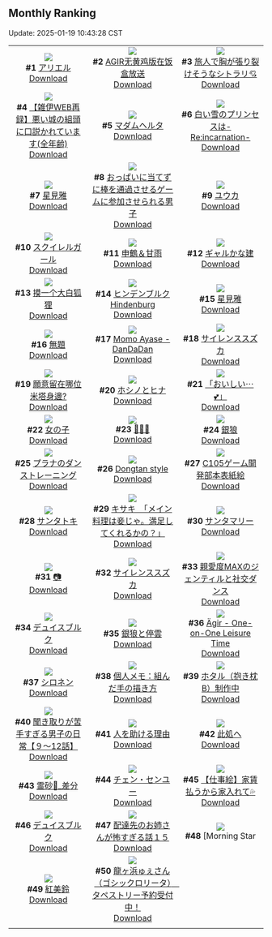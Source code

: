## Monthly Ranking
Update: 2025-01-19 10:43:28 CST

|      |      |      |
| :----: | :----: | :----: |
| ![](https://i.pixiv.re/c/240x480/img-master/img/2024/12/21/00/00/25/125368088_p0_master1200.jpg)<br>**#1** [アリエル](https://www.pixiv.net/artworks/125368088)<br>[Download](https://i.pixiv.re/img-original/img/2024/12/21/00/00/25/125368088_p0.png) | ![](https://i.pixiv.re/c/240x480/img-master/img/2024/12/21/01/52/33/125371646_p0_master1200.jpg)<br>**#2** [AGIR无黄鸡版在饭盒放送](https://www.pixiv.net/artworks/125371646)<br>[Download](https://i.pixiv.re/img-original/img/2024/12/21/01/52/33/125371646_p0.jpg) | ![](https://i.pixiv.re/c/240x480/img-master/img/2024/12/21/18/11/20/125388217_p0_master1200.jpg)<br>**#3** [旅人で胸が張り裂けそうなシトラリ💘](https://www.pixiv.net/artworks/125388217)<br>[Download](https://i.pixiv.re/img-original/img/2024/12/21/18/11/20/125388217_p0.jpg) |
| ![](https://i.pixiv.re/c/240x480/img-master/img/2024/12/21/19/01/17/125389748_p0_master1200.jpg)<br>**#4** [【雑伊WEB再録】悪い城の組頭に口説かれています(全年齢)](https://www.pixiv.net/artworks/125389748)<br>[Download](https://i.pixiv.re/img-original/img/2024/12/21/19/01/17/125389748_p0.jpg) | ![](https://i.pixiv.re/c/240x480/img-master/img/2024/12/19/00/00/52/125311957_p0_master1200.jpg)<br>**#5** [マダムヘルタ](https://www.pixiv.net/artworks/125311957)<br>[Download](https://i.pixiv.re/img-original/img/2024/12/19/00/00/52/125311957_p0.jpg) | ![](https://i.pixiv.re/c/240x480/img-master/img/2024/12/21/10/58/42/125378897_p0_master1200.jpg)<br>**#6** [白い雪のプリンセスは-Re:incarnation-](https://www.pixiv.net/artworks/125378897)<br>[Download](https://i.pixiv.re/img-original/img/2024/12/21/10/58/42/125378897_p0.png) |
| ![](https://i.pixiv.re/c/240x480/img-master/img/2024/12/22/01/23/17/125403192_p0_master1200.jpg)<br>**#7** [星見雅](https://www.pixiv.net/artworks/125403192)<br>[Download](https://i.pixiv.re/img-original/img/2024/12/22/01/23/17/125403192_p0.png) | ![](https://i.pixiv.re/c/240x480/img-master/img/2024/12/21/19/07/15/125389920_p0_master1200.jpg)<br>**#8** [おっぱいに当てずに棒を通過させるゲームに参加させられる男子](https://www.pixiv.net/artworks/125389920)<br>[Download](https://i.pixiv.re/img-original/img/2024/12/21/19/07/15/125389920_p0.jpg) | ![](https://i.pixiv.re/c/240x480/img-master/img/2024/12/21/17/25/08/125386828_p0_master1200.jpg)<br>**#9** [ユウカ](https://www.pixiv.net/artworks/125386828)<br>[Download](https://i.pixiv.re/img-original/img/2024/12/21/17/25/08/125386828_p0.png) |
| ![](https://i.pixiv.re/c/240x480/img-master/img/2024/12/21/08/44/49/125376821_p0_master1200.jpg)<br>**#10** [スクイレルガール](https://www.pixiv.net/artworks/125376821)<br>[Download](https://i.pixiv.re/img-original/img/2024/12/21/08/44/49/125376821_p0.jpg) | ![](https://i.pixiv.re/c/240x480/img-master/img/2024/12/21/19/30/02/125390558_p0_master1200.jpg)<br>**#11** [申鶴＆甘雨](https://www.pixiv.net/artworks/125390558)<br>[Download](https://i.pixiv.re/img-original/img/2024/12/21/19/30/02/125390558_p0.jpg) | ![](https://i.pixiv.re/c/240x480/img-master/img/2024/12/21/00/00/34/125368130_p0_master1200.jpg)<br>**#12** [ギャルかな建](https://www.pixiv.net/artworks/125368130)<br>[Download](https://i.pixiv.re/img-original/img/2024/12/21/00/00/34/125368130_p0.png) |
| ![](https://i.pixiv.re/c/240x480/img-master/img/2024/12/20/20/38/34/125361362_p0_master1200.jpg)<br>**#13** [摸一个大白狐狸](https://www.pixiv.net/artworks/125361362)<br>[Download](https://i.pixiv.re/img-original/img/2024/12/20/20/38/34/125361362_p0.jpg) | ![](https://i.pixiv.re/c/240x480/img-master/img/2024/12/20/10/59/32/125349473_p0_master1200.jpg)<br>**#14** [ヒンデンブルク Hindenburg](https://www.pixiv.net/artworks/125349473)<br>[Download](https://i.pixiv.re/img-original/img/2024/12/20/10/59/32/125349473_p0.jpg) | ![](https://i.pixiv.re/c/240x480/img-master/img/2024/12/21/01/12/18/125370737_p0_master1200.jpg)<br>**#15** [星見雅](https://www.pixiv.net/artworks/125370737)<br>[Download](https://i.pixiv.re/img-original/img/2024/12/21/01/12/18/125370737_p0.jpg) |
| ![](https://i.pixiv.re/c/240x480/img-master/img/2024/12/20/10/57/16/125349440_p0_master1200.jpg)<br>**#16** [無題](https://www.pixiv.net/artworks/125349440)<br>[Download](https://i.pixiv.re/img-original/img/2024/12/20/10/57/16/125349440_p0.png) | ![](https://i.pixiv.re/c/240x480/img-master/img/2024/12/21/00/32/05/125369633_p0_master1200.jpg)<br>**#17** [Momo Ayase - DanDaDan](https://www.pixiv.net/artworks/125369633)<br>[Download](https://i.pixiv.re/img-original/img/2024/12/21/00/32/05/125369633_p0.png) | ![](https://i.pixiv.re/c/240x480/img-master/img/2024/12/21/00/00/36/125368147_p0_master1200.jpg)<br>**#18** [サイレンススズカ](https://www.pixiv.net/artworks/125368147)<br>[Download](https://i.pixiv.re/img-original/img/2024/12/21/00/00/36/125368147_p0.jpg) |
| ![](https://i.pixiv.re/c/240x480/img-master/img/2024/12/20/12/15/29/125350698_p0_master1200.jpg)<br>**#19** [願意留在哪位米塔身邊?](https://www.pixiv.net/artworks/125350698)<br>[Download](https://i.pixiv.re/img-original/img/2024/12/20/12/15/29/125350698_p0.jpg) | ![](https://i.pixiv.re/c/240x480/img-master/img/2024/12/28/01/05/56/125311976_p0_master1200.jpg)<br>**#20** [ホシノとヒナ](https://www.pixiv.net/artworks/125311976)<br>[Download](https://i.pixiv.re/img-original/img/2024/12/28/01/05/56/125311976_p0.jpg) | ![](https://i.pixiv.re/c/240x480/img-master/img/2024/12/21/00/01/46/125368326_p0_master1200.jpg)<br>**#21** [「おいしい⋯💕」](https://www.pixiv.net/artworks/125368326)<br>[Download](https://i.pixiv.re/img-original/img/2024/12/21/00/01/46/125368326_p0.png) |
| ![](https://i.pixiv.re/c/240x480/img-master/img/2024/12/19/22/55/32/125337420_p0_master1200.jpg)<br>**#22** [女の子](https://www.pixiv.net/artworks/125337420)<br>[Download](https://i.pixiv.re/img-original/img/2024/12/19/22/55/32/125337420_p0.png) | ![](https://i.pixiv.re/c/240x480/img-master/img/2024/12/20/05/55/48/125345711_p0_master1200.jpg)<br>**#23** [🐼💛🐰](https://www.pixiv.net/artworks/125345711)<br>[Download](https://i.pixiv.re/img-original/img/2024/12/20/05/55/48/125345711_p0.jpg) | ![](https://i.pixiv.re/c/240x480/img-master/img/2024/12/21/21/18/58/125394256_p0_master1200.jpg)<br>**#24** [銀狼](https://www.pixiv.net/artworks/125394256)<br>[Download](https://i.pixiv.re/img-original/img/2024/12/21/21/18/58/125394256_p0.png) |
| ![](https://i.pixiv.re/c/240x480/img-master/img/2024/12/20/00/09/13/125340293_p0_master1200.jpg)<br>**#25** [プラナのダンストレーニング](https://www.pixiv.net/artworks/125340293)<br>[Download](https://i.pixiv.re/img-original/img/2024/12/20/00/09/13/125340293_p0.jpg) | ![](https://i.pixiv.re/c/240x480/img-master/img/2024/12/21/00/00/02/125367989_p0_master1200.jpg)<br>**#26** [Dongtan style](https://www.pixiv.net/artworks/125367989)<br>[Download](https://i.pixiv.re/img-original/img/2024/12/21/00/00/02/125367989_p0.jpg) | ![](https://i.pixiv.re/c/240x480/img-master/img/2024/12/22/17/46/37/125339737_p0_master1200.jpg)<br>**#27** [C105ゲーム開発部本表紙絵](https://www.pixiv.net/artworks/125339737)<br>[Download](https://i.pixiv.re/img-original/img/2024/12/22/17/46/37/125339737_p0.png) |
| ![](https://i.pixiv.re/c/240x480/img-master/img/2024/12/19/00/00/25/125311865_p0_master1200.jpg)<br>**#28** [サンタトキ](https://www.pixiv.net/artworks/125311865)<br>[Download](https://i.pixiv.re/img-original/img/2024/12/19/00/00/25/125311865_p0.jpg) | ![](https://i.pixiv.re/c/240x480/img-master/img/2024/12/22/08/00/05/125408775_p0_master1200.jpg)<br>**#29** [キサキ　「メイン料理は妾じゃ。満足してくれるかの？」](https://www.pixiv.net/artworks/125408775)<br>[Download](https://i.pixiv.re/img-original/img/2024/12/22/08/00/05/125408775_p0.jpg) | ![](https://i.pixiv.re/c/240x480/img-master/img/2024/12/21/00/00/12/125368041_p0_master1200.jpg)<br>**#30** [サンタマリー](https://www.pixiv.net/artworks/125368041)<br>[Download](https://i.pixiv.re/img-original/img/2024/12/21/00/00/12/125368041_p0.jpg) |
| ![](https://i.pixiv.re/c/240x480/img-master/img/2024/12/22/00/46/13/125402127_p0_master1200.jpg)<br>**#31** [📷](https://www.pixiv.net/artworks/125402127)<br>[Download](https://i.pixiv.re/img-original/img/2024/12/22/00/46/13/125402127_p0.png) | ![](https://i.pixiv.re/c/240x480/img-master/img/2024/12/20/00/00/21/125339662_p0_master1200.jpg)<br>**#32** [サイレンススズカ](https://www.pixiv.net/artworks/125339662)<br>[Download](https://i.pixiv.re/img-original/img/2024/12/20/00/00/21/125339662_p0.jpg) | ![](https://i.pixiv.re/c/240x480/img-master/img/2024/12/22/15/48/03/125418059_p0_master1200.jpg)<br>**#33** [親愛度MAXのジェンティルと社交ダンス](https://www.pixiv.net/artworks/125418059)<br>[Download](https://i.pixiv.re/img-original/img/2024/12/22/15/48/03/125418059_p0.png) |
| ![](https://i.pixiv.re/c/240x480/img-master/img/2024/12/20/22/00/09/125363937_p0_master1200.jpg)<br>**#34** [デュイスブルク](https://www.pixiv.net/artworks/125363937)<br>[Download](https://i.pixiv.re/img-original/img/2024/12/20/22/00/09/125363937_p0.jpg) | ![](https://i.pixiv.re/c/240x480/img-master/img/2024/12/21/15/34/57/125384400_p0_master1200.jpg)<br>**#35** [銀狼と停雲](https://www.pixiv.net/artworks/125384400)<br>[Download](https://i.pixiv.re/img-original/img/2024/12/21/15/34/57/125384400_p0.png) | ![](https://i.pixiv.re/c/240x480/img-master/img/2024/12/20/07/03/53/125346593_p0_master1200.jpg)<br>**#36** [Ägir - One-on-One Leisure Time](https://www.pixiv.net/artworks/125346593)<br>[Download](https://i.pixiv.re/img-original/img/2024/12/20/07/03/53/125346593_p0.png) |
| ![](https://i.pixiv.re/c/240x480/img-master/img/2024/12/20/00/00/34/125339719_p0_master1200.jpg)<br>**#37** [シロネン](https://www.pixiv.net/artworks/125339719)<br>[Download](https://i.pixiv.re/img-original/img/2024/12/20/00/00/34/125339719_p0.jpg) | ![](https://i.pixiv.re/c/240x480/img-master/img/2024/12/21/06/00/05/125374765_p0_master1200.jpg)<br>**#38** [個人メモ：組んだ手の描き方](https://www.pixiv.net/artworks/125374765)<br>[Download](https://i.pixiv.re/img-original/img/2024/12/21/06/00/05/125374765_p0.jpg) | ![](https://i.pixiv.re/c/240x480/img-master/img/2024/12/21/18/29/27/125388721_p0_master1200.jpg)<br>**#39** [ホタル（抱き枕B）制作中](https://www.pixiv.net/artworks/125388721)<br>[Download](https://i.pixiv.re/img-original/img/2024/12/21/18/29/27/125388721_p0.jpg) |
| ![](https://i.pixiv.re/c/240x480/img-master/img/2024/12/21/23/37/52/125399285_p0_master1200.jpg)<br>**#40** [聞き取りが苦手すぎる男子の日常【９～12話】](https://www.pixiv.net/artworks/125399285)<br>[Download](https://i.pixiv.re/img-original/img/2024/12/21/23/37/52/125399285_p0.jpg) | ![](https://i.pixiv.re/c/240x480/img-master/img/2024/12/20/19/52/24/125359837_p0_master1200.jpg)<br>**#41** [人を助ける理由](https://www.pixiv.net/artworks/125359837)<br>[Download](https://i.pixiv.re/img-original/img/2024/12/20/19/52/24/125359837_p0.jpg) | ![](https://i.pixiv.re/c/240x480/img-master/img/2024/12/23/19/43/45/125456263_p0_master1200.jpg)<br>**#42** [此処へ](https://www.pixiv.net/artworks/125456263)<br>[Download](https://i.pixiv.re/img-original/img/2024/12/23/19/43/45/125456263_p0.jpg) |
| ![](https://i.pixiv.re/c/240x480/img-master/img/2024/12/20/01/47/31/125342886_p0_master1200.jpg)<br>**#43** [霊砂🎨_差分](https://www.pixiv.net/artworks/125342886)<br>[Download](https://i.pixiv.re/img-original/img/2024/12/20/01/47/31/125342886_p0.jpg) | ![](https://i.pixiv.re/c/240x480/img-master/img/2024/12/20/16/50/57/125355185_p0_master1200.jpg)<br>**#44** [チェン・センユー](https://www.pixiv.net/artworks/125355185)<br>[Download](https://i.pixiv.re/img-original/img/2024/12/20/16/50/57/125355185_p0.jpg) | ![](https://i.pixiv.re/c/240x480/img-master/img/2024/12/19/18/27/35/125329406_p0_master1200.jpg)<br>**#45** [【仕事絵】家賃払うから家入れて💦](https://www.pixiv.net/artworks/125329406)<br>[Download](https://i.pixiv.re/img-original/img/2024/12/19/18/27/35/125329406_p0.jpg) |
| ![](https://i.pixiv.re/c/240x480/img-master/img/2024/12/22/22/00/04/125430610_p0_master1200.jpg)<br>**#46** [デュイスブルク](https://www.pixiv.net/artworks/125430610)<br>[Download](https://i.pixiv.re/img-original/img/2024/12/22/22/00/04/125430610_p0.jpg) | ![](https://i.pixiv.re/c/240x480/img-master/img/2024/12/21/17/25/18/125386833_p0_master1200.jpg)<br>**#47** [配達先のお姉さんが怖すぎる話１５](https://www.pixiv.net/artworks/125386833)<br>[Download](https://i.pixiv.re/img-original/img/2024/12/21/17/25/18/125386833_p0.jpg) | ![](https://i.pixiv.re/c/240x480/img-master/img/2024/12/21/04/38/26/125373994_p0_master1200.jpg)<br>**#48** [Morning Star|晨曦星影](https://www.pixiv.net/artworks/125373994)<br>[Download](https://i.pixiv.re/img-original/img/2024/12/21/04/38/26/125373994_p0.jpg) |
| ![](https://i.pixiv.re/c/240x480/img-master/img/2024/12/21/01/19/03/125370902_p0_master1200.jpg)<br>**#49** [紅美鈴](https://www.pixiv.net/artworks/125370902)<br>[Download](https://i.pixiv.re/img-original/img/2024/12/21/01/19/03/125370902_p0.jpg) | ![](https://i.pixiv.re/c/240x480/img-master/img/2024/12/21/00/00/18/125368076_p0_master1200.jpg)<br>**#50** [龍ヶ浜ゅぇさん（ゴシックロリータ）　タペストリー予約受付中！](https://www.pixiv.net/artworks/125368076)<br>[Download](https://i.pixiv.re/img-original/img/2024/12/21/00/00/18/125368076_p0.jpg) |
|      |
